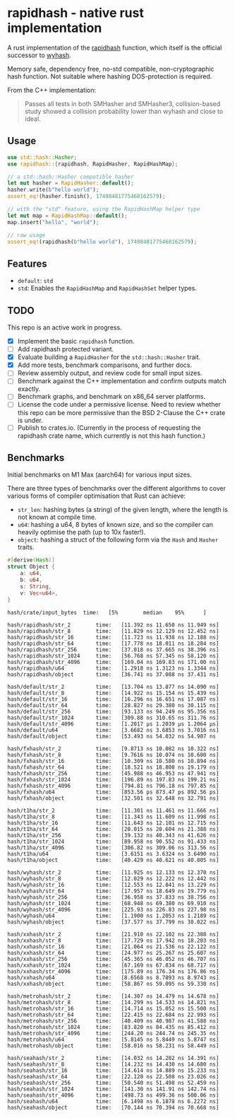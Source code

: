 # rapidhash - native rust implementation

A rust implementation of the [rapidhash](https://github.com/Nicoshev/rapidhash) function, which itself is the official successor to [wyhash](https://github.com/wangyi-fudan/wyhash).

Memory safe, dependency free, no-std compatible, non-cryptographic hash function. Not suitable where hashing DOS-protection is required.

From the C++ implementation:
> Passes all tests in both SMHasher and SMHasher3, collision-based study showed a collision probability lower than wyhash and close to ideal.

## Usage

```rust
use std::hash::Hasher;
use rapidhash::{rapidhash, RapidHasher, RapidHashMap};

// a std::hash::Hasher compatible hasher
let mut hasher = RapidHasher::default();
hasher.write(b"hello world");
assert_eq!(hasher.finish(), 17498481775468162579);

// with the "std" feature, using the RapidHashMap helper type
let mut map = RapidHashMap::default();
map.insert("hello", "world");

// raw usage
assert_eq!(rapidhash(b"hello world"), 17498481775468162579);
```

## Features

- `default`: `std`
- `std`: Enables the `RapidHashMap` and `RapidHashSet` helper types.

## TODO
This repo is an active work in progress.

- [x] Implement the basic `rapidhash` function.
- [ ] Add rapidhash protected variant.
- [x] Evaluate building a `RapidHasher` for the `std::hash::Hasher` trait.
- [x] Add more tests, benchmark comparisons, and further docs.
- [ ] Review assembly output, and review code for small input sizes.
- [ ] Benchmark against the C++ implementation and confirm outputs match exactly.
- [ ] Benchmark graphs, and benchmark on x86_64 server platforms.
- [ ] License the code under a permissive license. Need to review whether this repo can be more permissive than the BSD 2-Clause the C++ crate is under.
- [ ] Publish to crates.io. (Currently in the process of requesting the rapidhash crate name, which currently is not this hash function.)

## Benchmarks
Initial benchmarks on M1 Max (aarch64) for various input sizes.

There are three types of benchmarks over the different algorithms to cover various forms of compiler optimisation that Rust can achieve:
- `str_len`: hashing bytes (a string) of the given length, where the length is not known at compile time.
- `u64`: hashing a u64, 8 bytes of known size, and so the compiler can heavily optimise the path (up to 10x faster!).
- `object`: hashing a struct of the following form via the `Hash` and `Hasher` traits.
```rust
#[derive(Hash)]
struct Object {
    a: u64,
    b: u64,
    s: String,
    v: Vec<u64>,
}
```

```text
hash/crate/input_bytes  time:   [5%        median    95%      ]

hash/rapidhash/str_2        time:   [11.392 ns 11.650 ns 11.949 ns]
hash/rapidhash/str_8        time:   [11.829 ns 12.129 ns 12.452 ns]
hash/rapidhash/str_16       time:   [11.723 ns 11.938 ns 12.188 ns]
hash/rapidhash/str_64       time:   [17.778 ns 18.011 ns 18.284 ns]
hash/rapidhash/str_256      time:   [37.018 ns 37.665 ns 38.396 ns]
hash/rapidhash/str_1024     time:   [56.768 ns 57.345 ns 58.120 ns]
hash/rapidhash/str_4096     time:   [169.04 ns 169.83 ns 171.00 ns]
hash/rapidhash/u64          time:   [1.2918 ns 1.3123 ns 1.3344 ns]
hash/rapidhash/object       time:   [36.741 ns 37.088 ns 37.431 ns]

hash/default/str_2          time:   [13.704 ns 13.877 ns 14.090 ns]
hash/default/str_8          time:   [14.922 ns 15.154 ns 15.439 ns]
hash/default/str_16         time:   [16.296 ns 16.651 ns 17.087 ns]
hash/default/str_64         time:   [28.827 ns 29.380 ns 30.115 ns]
hash/default/str_256        time:   [93.133 ns 94.249 ns 95.356 ns]
hash/default/str_1024       time:   [309.88 ns 310.65 ns 311.76 ns]
hash/default/str_4096       time:   [1.2017 µs 1.2039 µs 1.2064 µs]
hash/default/u64            time:   [3.6682 ns 3.6853 ns 3.7016 ns]
hash/default/object         time:   [53.493 ns 54.032 ns 54.907 ns

hash/fxhash/str_2           time:   [9.8713 ns 10.082 ns 10.322 ns]
hash/fxhash/str_8           time:   [9.7616 ns 10.074 ns 10.600 ns]
hash/fxhash/str_16          time:   [10.309 ns 10.580 ns 10.894 ns]
hash/fxhash/str_64          time:   [18.521 ns 18.808 ns 19.179 ns]
hash/fxhash/str_256         time:   [45.988 ns 46.953 ns 47.941 ns]
hash/fxhash/str_1024        time:   [196.89 ns 197.83 ns 199.21 ns]
hash/fxhash/str_4096        time:   [794.81 ns 796.18 ns 797.85 ns]
hash/fxhash/u64             time:   [853.56 ps 873.47 ps 892.56 ps]
hash/fxhash/object          time:   [32.501 ns 32.648 ns 32.791 ns]

hash/t1ha/str_2             time:   [11.301 ns 11.461 ns 11.666 ns]
hash/t1ha/str_8             time:   [11.343 ns 11.609 ns 11.998 ns]
hash/t1ha/str_16            time:   [11.643 ns 12.101 ns 12.715 ns]
hash/t1ha/str_64            time:   [20.015 ns 20.604 ns 21.388 ns]
hash/t1ha/str_256           time:   [39.132 ns 40.343 ns 41.626 ns]
hash/t1ha/str_1024          time:   [89.958 ns 90.552 ns 91.433 ns]
hash/t1ha/str_4096          time:   [306.82 ns 309.06 ns 313.56 ns]
hash/t1ha/u64               time:   [3.6151 ns 3.6324 ns 3.6490 ns]
hash/t1ha/object            time:   [40.429 ns 40.621 ns 40.805 ns]

hash/wyhash/str_2           time:   [11.925 ns 12.133 ns 12.370 ns]
hash/wyhash/str_8           time:   [12.029 ns 12.222 ns 12.442 ns]
hash/wyhash/str_16          time:   [12.553 ns 12.841 ns 13.229 ns]
hash/wyhash/str_64          time:   [17.957 ns 18.649 ns 19.779 ns]
hash/wyhash/str_256         time:   [36.958 ns 37.833 ns 38.756 ns]
hash/wyhash/str_1024        time:   [68.948 ns 69.380 ns 69.910 ns]
hash/wyhash/str_4096        time:   [225.93 ns 226.83 ns 227.98 ns]
hash/wyhash/u64             time:   [1.1900 ns 1.2053 ns 1.2189 ns]
hash/wyhash/object          time:   [37.577 ns 37.799 ns 38.022 ns]

hash/xxhash/str_2           time:   [21.910 ns 22.102 ns 22.308 ns]
hash/xxhash/str_8           time:   [17.729 ns 17.942 ns 18.203 ns]
hash/xxhash/str_16          time:   [21.064 ns 21.536 ns 22.122 ns]
hash/xxhash/str_64          time:   [24.977 ns 25.267 ns 25.607 ns]
hash/xxhash/str_256         time:   [45.365 ns 46.052 ns 46.707 ns]
hash/xxhash/str_1024        time:   [67.169 ns 67.834 ns 68.717 ns]
hash/xxhash/str_4096        time:   [175.89 ns 176.34 ns 176.86 ns]
hash/xxhash/u64             time:   [8.6568 ns 8.7893 ns 8.9743 ns]
hash/xxhash/object          time:   [58.867 ns 59.095 ns 59.330 ns]

hash/metrohash/str_2        time:   [14.307 ns 14.479 ns 14.678 ns]
hash/metrohash/str_8        time:   [14.299 ns 14.533 ns 14.821 ns]
hash/metrohash/str_16       time:   [14.714 ns 15.052 ns 15.500 ns]
hash/metrohash/str_64       time:   [22.415 ns 22.684 ns 22.993 ns]
hash/metrohash/str_256      time:   [40.409 ns 40.987 ns 41.588 ns]
hash/metrohash/str_1024     time:   [83.820 ns 84.435 ns 85.412 ns]
hash/metrohash/str_4096     time:   [244.20 ns 244.74 ns 245.35 ns]
hash/metrohash/u64          time:   [5.8145 ns 5.8449 ns 5.8747 ns]
hash/metrohash/object       time:   [58.016 ns 58.231 ns 58.449 ns]

hash/seahash/str_2          time:   [14.032 ns 14.202 ns 14.391 ns]
hash/seahash/str_8          time:   [14.232 ns 14.430 ns 14.680 ns]
hash/seahash/str_16         time:   [14.614 ns 14.889 ns 15.233 ns]
hash/seahash/str_64         time:   [22.120 ns 22.508 ns 23.026 ns]
hash/seahash/str_256        time:   [50.540 ns 51.498 ns 52.459 ns]
hash/seahash/str_1024       time:   [141.30 ns 141.91 ns 142.74 ns]
hash/seahash/str_4096       time:   [498.73 ns 499.36 ns 500.06 ns]
hash/seahash/u64            time:   [6.1498 ns 6.1878 ns 6.2272 ns]
hash/seahash/object         time:   [70.144 ns 70.394 ns 70.668 ns]
```
